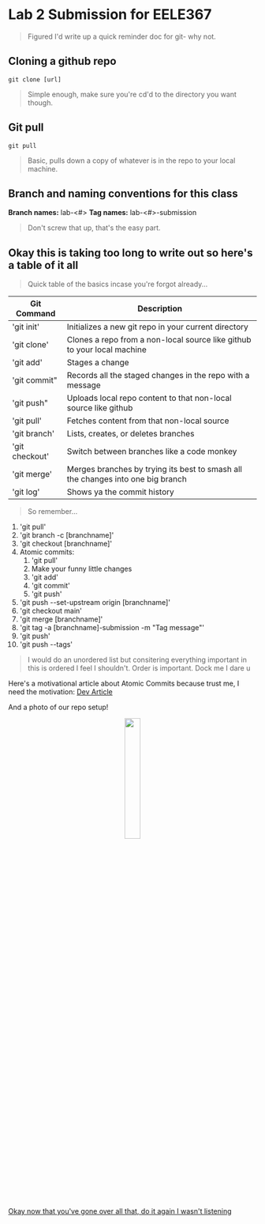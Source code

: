 # Lab 2 Submission for EELE367

>Figured I'd write up a quick reminder doc for git- why not.

## Cloning a github repo

```
git clone [url]
```

>Simple enough, make sure you're cd'd to the directory you want though.

## Git pull

```
git pull
```

>Basic, pulls down a copy of whatever is in the repo to your local machine.

## Branch and naming conventions for this class

**Branch names:** lab-<#>
**Tag names:** lab-<#>-submission

>Don't screw that up, that's the easy part.

## Okay this is taking too long to write out so here's a table of it all

>Quick table of the basics incase you're forgot already...

| Git Command | Description |
|---|---|
|'git init'|Initializes a new git repo in your current directory|
|'git clone'|Clones a repo from a non-local source like github to your local machine|
|'git add'|Stages a change|
|'git commit"|Records all the staged changes in the repo with a message|
|'git push"|Uploads local repo content to that non-local source like github|
|'git pull'|Fetches content from that non-local source|
|'git branch'|Lists, creates, or deletes branches|
|'git checkout'|Switch between branches like a code monkey|
|'git merge'|Merges branches by trying its best to smash all the changes into one big branch|
|'git log'|Shows ya the commit history|

>So remember...

1. 'git pull'
2. 'git branch -c [branchname]'
3. 'git checkout [branchname]'
4. Atomic commits:
	1. 'git pull'
	2. Make your funny little changes
	3. 'git add'
	4. 'git commit'
	5. 'git push'
5. 'git push --set-upstream origin [branchname]'
6. 'git checkout main'
7. 'git merge [branchname]'
8. 'git tag -a [branchname]-submission -m "Tag message"'
9. 'git push'
10. 'git push --tags'

>I would do an unordered list but consitering everything important in this is ordered I feel I shouldn't. Order is important. Dock me I dare u

Here's a motivational article about Atomic Commits because trust me, I need the motivation: [Dev Article](https://dev.to/samuelfaure/how-atomic-git-commits-dramatically-increased-my-productivity-and-will-increase-yours-too-4a84 "man I really dislike committing so much but I get it yaknow? hope u see this <3")

And a photo of our repo setup!
<p align="center">
<img src=./assets/repository_setup_2repos.png width=25%>
</p>

[Okay now that you've gone over all that, do it again I wasn't listening](#lab-2-submission-for-eele367)

